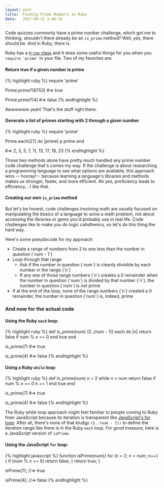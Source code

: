 ```yaml
---
layout: post
title:  Finding Prime Numbers in Ruby
date:   2017-09-22 1:40:16
---
```


Code quizzes commonly have a prime number challenge, which got me to thinking, shouldn't there already be an `is_prime` method? Well, yes, there should be. And in Ruby, there is.

Ruby has a <a href="https://ruby-doc.org/stdlib-1.9.3/libdoc/prime/rdoc/Prime.html" target="_blank" rel="noopener">`Prime` class</a> and it does some useful things for you when you `require 'prime'` in your file. Two of my favorites are:

#### Return true if a given number is prime

{% highlight ruby %}
require 'prime'

Prime.prime?(8753)
#=> true

Prime.prime?(4)
#=> false
{% endhighlight %}

Awwwwww yeah! That's the stuff right there.

#### Generate a list of primes starting with 2 through a given number

{% highlight ruby %}
require 'prime'

Prime.each(27) do |prime|
  p prime
end

#=> 2, 3, 5, 7, 11, 13, 17, 19, 23
{% endhighlight %}

Those two methods alone have pretty much handled any prime number code challenge that's comes my way. If the challenge is about researching a programming language to see what options are available, this approach wins -- hooray!-- because learning a language's libraries and methods makes us stronger, faster, and more efficient. Ah yes, proficiency leads to efficiency... I like that.

#### Creating our own `is_prime` method

But let's be honest, code challenges involving math are usually focused on manipulating the <em>basics</em> of a language to solve a math problem, not about accessing the libraries or gems you'd probably use in real life. Code challenges like to make you do logic calisthenics, so let's do this thing the hard way.

Here's some pseudocode for my approach:
<ul>
  <li>Create a range of numbers from 2 to one less than the number in question (`num - 1`)</li>
  <li>Loop through that range
<ul>
  <li>Ask if the number in question (`num`) is cleanly divisible by each number in the range (`n`)</li>
  <li>If any one of those range numbers (`n`) creates a 0 remainder when the number in question (`num`) is divided by that number (`n`), the number in question (`num`) is not prime</li>
</ul>
</li>
  <li>If at the end of the loop, none of the range numbers (`n`) created a 0 remainder, the number in question (`num`) is, indeed, prime</li>
</ul>

### And now for the actual code

#### Using the Ruby `each` loop:


{% highlight ruby %}
def is_prime(num)
  (2..(num - 1)).each do |n|
    return false if num % n == 0
  end
  true
end

is_prime(7)
#=> true

is_prime(4)
#=> false
{% endhighlight %}

#### Using a Ruby `while` loop:

{% highlight ruby %}
def is_prime(num)
  n = 2
  while n < num
    return false if num % n == 0
    n += 1
  end
  true
end

is_prime(7)
#=> true

is_prime(4)
#=> false
{% endhighlight %}

The Ruby while loop approach might feel familiar to people coming to Ruby from JavaScript because its iteration is transparent like <a href="https://www.w3schools.com/js/js_loop_for.asp" rel="noopener" target="_blank">JavaScript's for loop</a>. After all, there's none of that kludgy `(2..(num - 1))` to define the iteration range like there is in the Ruby `each` loop. For good measure, here is a JavaScript version of `isPrime`.

#### Using the JavaScript `for` loop:

{% highlight javascript %}
function isPrime(num){
  for (n = 2; n < num; n++) {
    if (num % n == 0) return false;
  }
  return true;
}

isPrime(7);
//=> true

isPrime(4);
//=> false
{% endhighlight %}